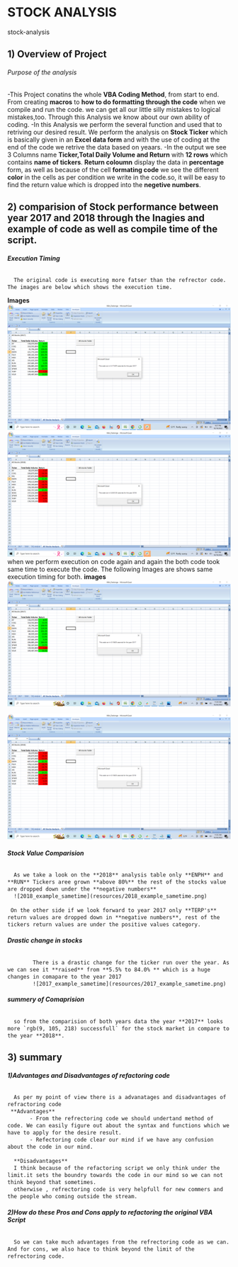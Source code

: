 # STOCK ANALYSIS

stock-analysis 

## 1) Overview of Project

###### Purpose of the analysis ######

-This Project conatins the whole **VBA Coding Method**, from start to end. From creating **macros** to **how to do formatting through the code** when we compile and run   the code. we can get all our little silly mistakes to logical mistakes,too. Through this Analysis we know about our own ability of coding.
-In this Analysis we perform the several function and used that to retriving our desired result. We perform the analysis on **Stock Ticker** which is basically given in an **Excel data form** and with the use of coding at the end of the code we retrive the data based on yeaars.
-In the output we see 3 Columns name **Ticker,Total Daily Volume and Return** with **12 rows** which contains **name of tickers**. **Return coloumn** display the data in **percentage** form, as well as because of the cell **formating code** we see the different **color** in the cells as per condition we write in the code.so, it will be easy to find the return value which is dropped into the **negetive numbers**.


## 2) comparision of Stock performance between year 2017 and 2018 through the Inagies and example of code as well as compile time of the script.

######  **Execution Timing**
      The original code is executing more fatser than the refrector code. The images are below which shows the execution time.
**Images**
![VBA_Challenge_2017](resources/VBA_Challenge_2017.png)
![VBA_Challenge_2018](resources/VBA_Challenge_2018.png)
 when we perform execution on code again and again the both code took same time to execute the code. The following Images are shows same execution timing for both.
 **images**![2017_example _sametime](resources/2017_example_sametime.png)
 
 ![2018_example_sametime](resources/2018_example_sametime.png)
 

###### **Stock Value Comparision**
      As we take a look on the **2018** analysis table only **ENPH** and **RUN** Tickers aree grown **above 80%** the rest of the stocks value are dropped down under the **negative numbers**
      ![2018_example_sametime](resources/2018_example_sametime.png)
      
     On the other side if we look forward to year 2017 only **TERP's** return values are dropped down in **negative numbers**, rest of the tickers return values are under the positive values category.
    
###### **Drastic change in stocks**
            There is a drastic change for the ticker run over the year. As we can see it **raised** from **5.5% to 84.0% ** which is a huge changes in comapare to the year 2017
            ![2017_example_sametime](resources/2017_example_sametime.png)
###### **summery of Comaprision**
      so from the comparision of both years data the year **2017** looks more `rgb(9, 105, 218) successfull` for the stock market in compare to the year **2018**.
      
## 3) summary
  ###### **1)Advantages and Disadvantages of refactoring code**
      As per my point of view there is a advanatages and disadvantages of refractoring code
     **Advantages**
           - From the refrectoring code we should undertand method of code. We can easily figure out about the syntax and functions which we have to apply for the desire result.
           - Refectoring code clear our mind if we have any confusion about the code in our mind. 
           
      **Disadvantages**
      I think because of the refactoring script we only think under the limit.it sets the boundry towards the code in our mind so we can not think beyond that sometimes.
      otherwise , refrectoring code is very helpfull for new commers and the people who coming outside the stream. 
      
  ###### **2)How do these Pros and Cons apply to refactoring the original VBA Script**
      So we can take much advantages from the refrectoring code as we can. And for cons, we also hace to think beyond the limit of the refrectoring code.




